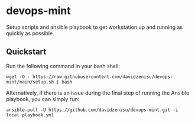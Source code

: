 # devops-mint
Setup scripts and ansible playbook to get workstation up and running as quickly as possible.

## Quickstart

Run the following command in your bash shell:
```
wget -O - https://raw.githubusercontent.com/davidzenisu/devops-mint/main/setup.sh | bash
```
Alternatively, if there is an issue during the final step of running the Ansible playbook, you can simply run:
```
ansible-pull -U https://github.com/davidzenisu/devops-mint.git -i local playbook.yml
```
